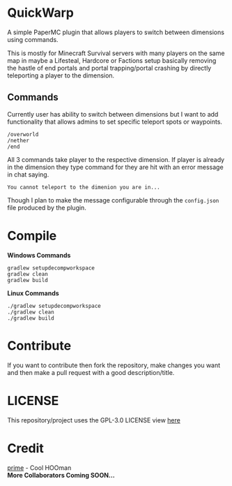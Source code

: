# QuickWarp
A simple PaperMC plugin that allows players to switch between dimensions using commands.

This is mostly for Minecraft Survival servers with many players on the same map in maybe a Lifesteal, Hardcore or Factions setup basically removing the hastle of end portals and portal trapping/portal crashing by directly teleporting a player to the dimension.

## Commands
Currently user has ability to switch between dimensions but I want to add functionality that allows admins to set specific teleport spots or waypoints.

```mclang
/overworld
/nether
/end
```
All 3 commands take player to the respective dimension. If player is already in the dimension they type command for they are hit with an error message in chat saying.
```
You cannot teleport to the dimenion you are in...
```
Though I plan to make the message configurable through the `config.json` file produced by the plugin.

# Compile
**Windows Commands**
```batch
gradlew setupdecompworkspace
gradlew clean
gradlew build
```
**Linux Commands**
```shell
./gradlew setupdecompworkspace
./gradlew clean
./gradlew build
```

# Contribute
If you want to contribute then fork the repository, make changes you want  and then make a pull request with a good description/title.

# LICENSE
This repository/project uses the GPL-3.0 LICENSE view [here](LICENSE)

# Credit
[prime](https://github.com/PrimeTDMomega/) - Cool HOOman
<br>
**More Collaborators Coming SOON...**